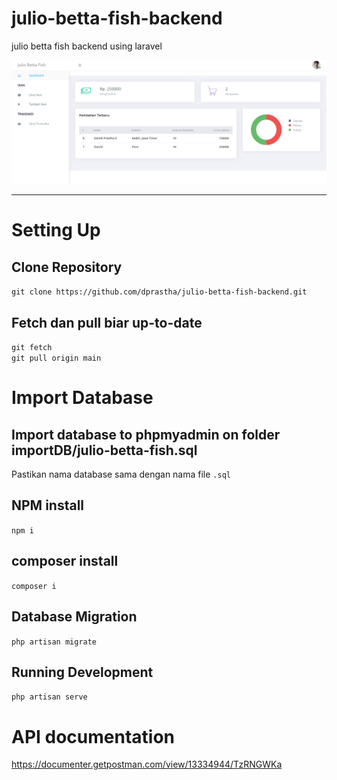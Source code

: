 # julio-betta-fish-backend

julio betta fish backend using laravel

<img src="public/images/ui.png">

---

# Setting Up

## Clone Repository

`git clone https://github.com/dprastha/julio-betta-fish-backend.git`

## Fetch dan pull biar up-to-date

`git fetch` \
`git pull origin main`

# Import Database

## Import database to phpmyadmin on folder importDB/julio-betta-fish.sql

Pastikan nama database sama dengan nama file `.sql`

## NPM install

`npm i`

## composer install

`composer i`

## Database Migration

`php artisan migrate`

## Running Development

`php artisan serve`

# API documentation

https://documenter.getpostman.com/view/13334944/TzRNGWKa
